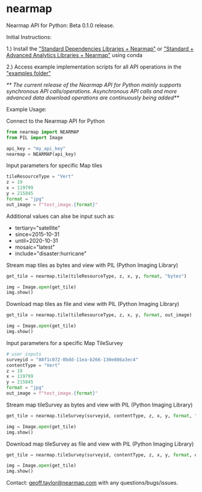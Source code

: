 # nearmap
Nearmap API for Python: Beta 0.1.0 release.

Initial Instructions:

1.) Install the ["Standard Dependencies Libraries + Nearmap"](./install/README.md) or ["Standard + Advanced Analytics Libraries + Nearmap"](./install/advanced_analytics/README.md) using conda

2.) Access example implementation scripts for all API operations in the ["examples folder"](./examples)

_** The current release of the Nearmap API for Python mainly supports synchronous API calls/operations. 
Asynchronous API calls and more advanced data download operations are continuously being added**_

Example Usage:

Connect to the Nearmap API for Python
```python
from nearmap import NEARMAP
from PIL import Image

api_key = "my_api_key"
nearmap = NEARMAP(api_key)
```

Input parameters for specific Map tiles
```python
tileResourceType = "Vert"
z = 19
x = 119799
y = 215845
format = "jpg"
out_image = f"test_image.{format}"
```
Additional values can alse be input such as:
- tertiary="satellite"
- since=2015-10-31 
- until=2020-10-31
- mosaic="latest"
- include="disaster:hurricane"

Stream map tiles as bytes and view with PIL (Python Imaging Library)
```python
get_tile = nearmap.tile(tileResourceType, z, x, y, format, "bytes")

img = Image.open(get_tile)
img.show()
```

Download map tiles as file and view with PIL (Python Imaging Library)
```python
get_tile = nearmap.tile(tileResourceType, z, x, y, format, out_image)

img = Image.open(get_tile)
img.show()
```

Input parameters for a specific Map TileSurvey
```python
# user inputs
surveyid = "88f1c072-0bdd-11ea-b266-130e886a3ec4"
contentType = "Vert"
z = 19
x = 119799
y = 215845
format = "jpg"
out_image = f"test_image.{format}"
```

Stream map tileSurvey as bytes and view with PIL (Python Imaging Library)
```python
get_tile = nearmap.tileSurvey(surveyid, contentType, z, x, y, format, "bytes")

img = Image.open(get_tile)
img.show()
```

Download map tileSurvey as file and view with PIL (Python Imaging Library)
```python
get_tile = nearmap.tileSurvey(surveyid, contentType, z, x, y, format, out_image)

img = Image.open(get_tile)
img.show()
```

Contact: geoff.taylor@nearmap.com with any questions/bugs/issues.
